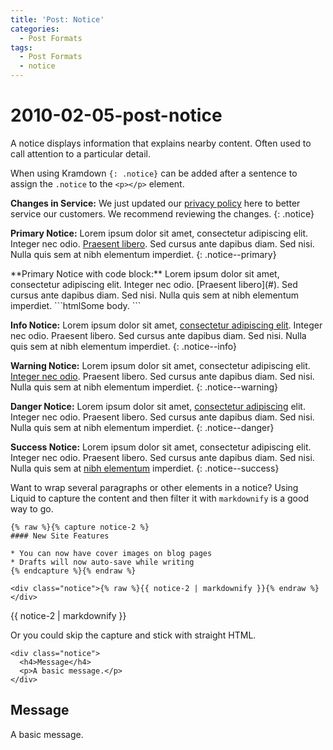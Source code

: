 ```yaml
---
title: 'Post: Notice'
categories:
  - Post Formats
tags:
  - Post Formats
  - notice
---
```


# 2010-02-05-post-notice

A notice displays information that explains nearby content. Often used to call attention to a particular detail.

When using Kramdown `{: .notice}` can be added after a sentence to assign the `.notice` to the `<p></p>` element.

**Changes in Service:** We just updated our [privacy policy](2010-02-05-post-notice.md) here to better service our customers. We recommend reviewing the changes. {: .notice}

**Primary Notice:** Lorem ipsum dolor sit amet, consectetur adipiscing elit. Integer nec odio. [Praesent libero](2010-02-05-post-notice.md). Sed cursus ante dapibus diam. Sed nisi. Nulla quis sem at nibh elementum imperdiet. {: .notice--primary}

 \*\*Primary Notice with code block:\*\* Lorem ipsum dolor sit amet, consectetur adipiscing elit. Integer nec odio. \[Praesent libero\]\(\#\). Sed cursus ante dapibus diam. Sed nisi. Nulla quis sem at nibh elementum imperdiet. \`\`\`htmlSome body. \`\`\`

**Info Notice:** Lorem ipsum dolor sit amet, [consectetur adipiscing elit](2010-02-05-post-notice.md). Integer nec odio. Praesent libero. Sed cursus ante dapibus diam. Sed nisi. Nulla quis sem at nibh elementum imperdiet. {: .notice--info}

**Warning Notice:** Lorem ipsum dolor sit amet, consectetur adipiscing elit. [Integer nec odio](2010-02-05-post-notice.md). Praesent libero. Sed cursus ante dapibus diam. Sed nisi. Nulla quis sem at nibh elementum imperdiet. {: .notice--warning}

**Danger Notice:** Lorem ipsum dolor sit amet, [consectetur adipiscing](2010-02-05-post-notice.md) elit. Integer nec odio. Praesent libero. Sed cursus ante dapibus diam. Sed nisi. Nulla quis sem at nibh elementum imperdiet. {: .notice--danger}

**Success Notice:** Lorem ipsum dolor sit amet, consectetur adipiscing elit. Integer nec odio. Praesent libero. Sed cursus ante dapibus diam. Sed nisi. Nulla quis sem at [nibh elementum](2010-02-05-post-notice.md) imperdiet. {: .notice--success}

Want to wrap several paragraphs or other elements in a notice? Using Liquid to capture the content and then filter it with `markdownify` is a good way to go.

```markup
{% raw %}{% capture notice-2 %}
#### New Site Features

* You can now have cover images on blog pages
* Drafts will now auto-save while writing
{% endcapture %}{% endraw %}

<div class="notice">{% raw %}{{ notice-2 | markdownify }}{% endraw %}</div>
```

 {{ notice-2 \| markdownify }}

Or you could skip the capture and stick with straight HTML.

```markup
<div class="notice">
  <h4>Message</h4>
  <p>A basic message.</p>
</div>
```

## Message

A basic message.

